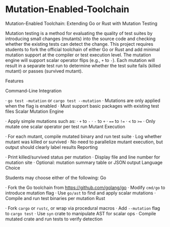 # Mutation-Enabled-Toolchain
Mutation-Enabled Toolchain: Extending Go or Rust with Mutation Testing

Mutation testing is a method for evaluating the quality of test suites by introducing small changes (mutants) into the source code and checking whether the existing tests can detect the change. This project requires students to fork the official toolchain of either Go or Rust and add minimal mutation support at the compiler or test execution level. The mutation engine will support scalar operator flips (e.g., `+` to `-`). Each mutation will result in a separate test run to determine whether the test suite fails (killed mutant) or passes (survived mutant).

Features

Command-Line Integration

·           `go test -mutation` or `cargo test --mutation`
·           Mutations are only applied when the flag is enabled
·           Must support basic packages with existing test files
Scalar Mutation Engine

·           Apply simple mutations such as:
·           `+` to `-`
·           `-` to `+`
·           `==` to `!=`
·           `<` to `>=`
·           Only mutate one scalar operator per test run
Mutant Execution

·           For each mutant, compile mutated binary and run test suite
·           Log whether mutant was killed or survived
·           No need to parallelize mutant execution, but output should clearly label results
Reporting

·           Print killed/survived status per mutation
·           Display file and line number for mutation site
·           Optional: mutation summary table or JSON output
Language Choice

Students may choose either of the following:
Go

·           Fork the Go toolchain from https://github.com/golang/go
·           Modify `cmd/go` to introduce mutation flag
·           Use `go/ast` to find and apply scalar mutations
·           Compile and run test binaries per mutation
Rust

·           Fork `cargo` or `rustc`, or wrap via procedural macros
·           Add `--mutation` flag to `cargo test`
·           Use `syn` crate to manipulate AST for scalar ops
·           Compile mutated crate and run tests to verify detection
 
